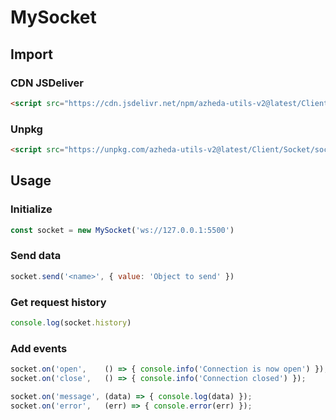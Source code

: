 # MySocket

## Import
### CDN JSDeliver
```html
<script src="https://cdn.jsdelivr.net/npm/azheda-utils-v2@latest/Client/Socket/socket.js"></script>
```
### Unpkg
```html
<script src="https://unpkg.com/azheda-utils-v2@latest/Client/Socket/socket.js"></script>
```

## Usage

### Initialize
```js
const socket = new MySocket('ws://127.0.0.1:5500')
```

### Send data
```js
socket.send('<name>', { value: 'Object to send' })
```

### Get request history
```js
console.log(socket.history)	
```

### Add events
```js
socket.on('open',    () => { console.info('Connection is now open') });
socket.on('close',   () => { console.info('Connection closed') });

socket.on('message', (data) => { console.log(data) });
socket.on('error',   (err) => { console.error(err) });
```
